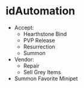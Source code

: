 # idAutomation

- Accept:
  - Hearthstone Bind
  - PVP Release
  - Resurrection
  - Summon
- Vendor:
  - Repair
  - Sell Grey Items
- Summon Favorite Minipet
